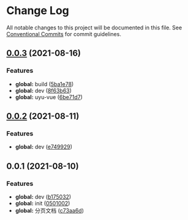# Change Log

All notable changes to this project will be documented in this file.
See [Conventional Commits](https://conventionalcommits.org) for commit guidelines.

## [0.0.3](https://github.com/u-fe/uyu-vue/compare/@uyu-vue/builder@0.0.2...@uyu-vue/builder@0.0.3) (2021-08-16)


### Features

* **global:** build ([5ba1e78](https://github.com/u-fe/uyu-vue/commit/5ba1e7816753f1c3534b8497fea23c5d0168bf4e))
* **global:** dev ([8f63b63](https://github.com/u-fe/uyu-vue/commit/8f63b631adb4f39080b4e485e0b31c0f3995240e))
* **global:** uyu-vue ([6be71d7](https://github.com/u-fe/uyu-vue/commit/6be71d70f6b5a56402f191424273ec8d2b710705))





## [0.0.2](https://github.com/u-fe/uyu-vue/compare/@uyu-vue/builder@0.0.1...@uyu-vue/builder@0.0.2) (2021-08-11)


### Features

* **global:** dev ([e749929](https://github.com/u-fe/uyu-vue/commit/e7499295c4c30d15cc37fcff8ef4dab763f0ddb6))





## 0.0.1 (2021-08-10)


### Features

* **global:** dev ([b175032](https://github.com/u-fe/uyu-vue/commit/b1750329bab2e90d67ba69aa02bf7be0f0168f32))
* **global:** init ([0501002](https://github.com/u-fe/uyu-vue/commit/0501002f6ec5bc0d3973300902774fecd3a40816))
* **global:** 分页文档 ([c73aa6d](https://github.com/u-fe/uyu-vue/commit/c73aa6d22767bf78f6a09482d9265592763ae5ab))
